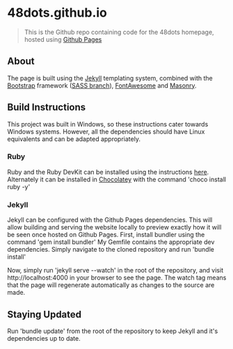 # 48dots.github.io

> This is the Github repo containing code for the 48dots homepage, hosted using [Github Pages](https://pages.github.com/)

## About

The page is built using the [Jekyll](http://jekyllrb.com/) templating system, combined with the [Bootstrap](http://getbootstrap.com/) framework ([SASS branch](https://github.com/twbs/bootstrap-sass)), [FontAwesome](http://fortawesome.github.io/Font-Awesome/) and [Masonry](https://github.com/desandro/masonry).

## Build Instructions

This project was built in Windows, so these instructions cater towards Windows systems. However, all the dependencies should have Linux equivalents and can be adapted appropriately.
### Ruby 
Ruby and the Ruby DevKit can be installed using the instructions [here](http://jekyll-windows.juthilo.com/1-ruby-and-devkit/). Alternately it can be installed in [Chocolatey](https://chocolatey.org/) with the command 'choco install ruby -y'
### Jekyll
Jekyll can be configured with the Github Pages dependencies. This will allow building and serving the website locally to preview exactly how it will be seen once hosted on Github Pages.
First, install bundler using the command 'gem install bundler'
My Gemfile contains the appropriate dev dependencies. Simply navigate to the cloned repository and run 'bundle install'

Now, simply run 'jekyll serve --watch' in the root of the repository, and visit http://localhost:4000 in your browser to see the page. The watch tag means that the page will regenerate automatically as changes to the source are made.

## Staying Updated
Run 'bundle update' from the root of the repository to keep Jekyll and it's dependencies up to date.

